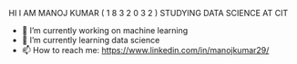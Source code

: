 HI I AM MANOJ KUMAR ( 1 8 3 2 0 3 2 )  STUDYING DATA SCIENCE AT CIT

- 🔭 I’m currently working on machine learning
- 🌱 I’m currently learning data science
- 📫 How to reach me: https://www.linkedin.com/in/manojkumar29/
